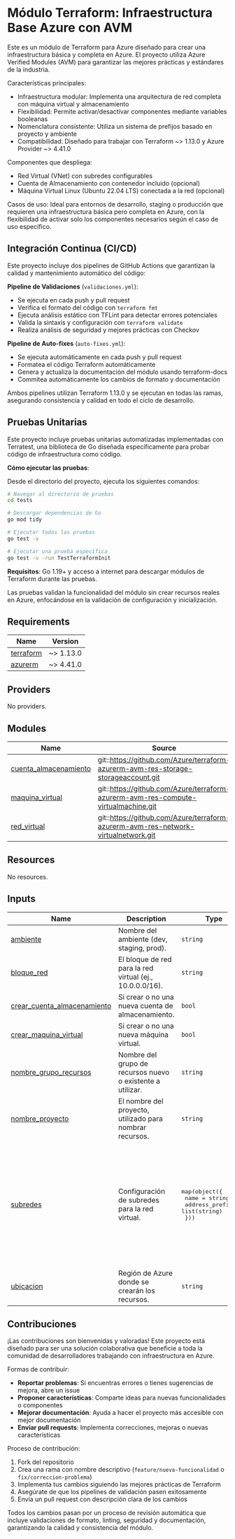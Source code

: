 # Módulo Terraform: Infraestructura Base Azure con AVM

Este es un módulo de Terraform para Azure diseñado para crear una infraestructura básica y completa en Azure. El proyecto utiliza Azure Verified Modules (AVM) para garantizar las mejores prácticas y estándares de la industria.

Características principales:
- Infraestructura modular: Implementa una arquitectura de red completa con máquina virtual y almacenamiento
- Flexibilidad: Permite activar/desactivar componentes mediante variables booleanas
- Nomenclatura consistente: Utiliza un sistema de prefijos basado en proyecto y ambiente
- Compatibilidad: Diseñado para trabajar con Terraform ~> 1.13.0 y Azure Provider ~> 4.41.0

Componentes que despliega:
- Red Virtual (VNet) con subredes configurables
- Cuenta de Almacenamiento con contenedor incluido (opcional)
- Máquina Virtual Linux (Ubuntu 22.04 LTS) conectada a la red (opcional)

Casos de uso: Ideal para entornos de desarrollo, staging o producción que requieren una infraestructura básica pero completa en Azure, con la flexibilidad de activar solo los componentes necesarios según el caso de uso específico.

## Integración Continua (CI/CD)

Este proyecto incluye dos pipelines de GitHub Actions que garantizan la calidad y mantenimiento automático del código:

**Pipeline de Validaciones** (`validaciones.yml`):
- Se ejecuta en cada push y pull request
- Verifica el formato del código con `terraform fmt`
- Ejecuta análisis estático con TFLint para detectar errores potenciales
- Valida la sintaxis y configuración con `terraform validate`
- Realiza análisis de seguridad y mejores prácticas con Checkov

**Pipeline de Auto-fixes** (`auto-fixes.yml`):
- Se ejecuta automáticamente en cada push y pull request
- Formatea el código Terraform automáticamente
- Genera y actualiza la documentación del módulo usando terraform-docs
- Commitea automáticamente los cambios de formato y documentación

Ambos pipelines utilizan Terraform 1.13.0 y se ejecutan en todas las ramas, asegurando consistencia y calidad en todo el ciclo de desarrollo.

## Pruebas Unitarias

Este proyecto incluye pruebas unitarias automatizadas implementadas con Terratest, una biblioteca de Go diseñada específicamente para probar código de infraestructura como código.

**Cómo ejecutar las pruebas**:

Desde el directorio del proyecto, ejecuta los siguientes comandos:

```bash
# Navegar al directorio de pruebas
cd tests

# Descargar dependencias de Go
go mod tidy

# Ejecutar todas las pruebas
go test -v

# Ejecutar una prueba específica
go test -v -run TestTerraformInit
```

**Requisitos**: Go 1.19+ y acceso a internet para descargar módulos de Terraform durante las pruebas.

Las pruebas validan la funcionalidad del módulo sin crear recursos reales en Azure, enfocándose en la validación de configuración y inicialización.

<!-- BEGIN_TF_DOCS -->
## Requirements

| Name | Version |
|------|---------|
| <a name="requirement_terraform"></a> [terraform](#requirement\_terraform) | ~> 1.13.0 |
| <a name="requirement_azurerm"></a> [azurerm](#requirement\_azurerm) | ~> 4.41.0 |

## Providers

No providers.

## Modules

| Name | Source | Version |
|------|--------|---------|
| <a name="module_cuenta_almacenamiento"></a> [cuenta\_almacenamiento](#module\_cuenta\_almacenamiento) | git::https://github.com/Azure/terraform-azurerm-avm-res-storage-storageaccount.git | 9d977b5d1a5412a2b79113cfdbcac457c8b5858c |
| <a name="module_maquina_virtual"></a> [maquina\_virtual](#module\_maquina\_virtual) | git::https://github.com/Azure/terraform-azurerm-avm-res-compute-virtualmachine.git | c47eeb60116a6bd7a4073f96d6239f355e661f8e |
| <a name="module_red_virtual"></a> [red\_virtual](#module\_red\_virtual) | git::https://github.com/Azure/terraform-azurerm-avm-res-network-virtualnetwork.git | 92d91187f566fc47313e1d54cda366a5acd3be55 |

## Resources

No resources.

## Inputs

| Name | Description | Type | Default | Required |
|------|-------------|------|---------|:--------:|
| <a name="input_ambiente"></a> [ambiente](#input\_ambiente) | Nombre del ambiente (dev, staging, prod). | `string` | `"dev"` | no |
| <a name="input_bloque_red"></a> [bloque\_red](#input\_bloque\_red) | El bloque de red para la red virtual (ej., 10.0.0.0/16). | `string` | `"10.0.0.0/16"` | no |
| <a name="input_crear_cuenta_almacenamiento"></a> [crear\_cuenta\_almacenamiento](#input\_crear\_cuenta\_almacenamiento) | Si crear o no una nueva cuenta de almacenamiento. | `bool` | `true` | no |
| <a name="input_crear_maquina_virtual"></a> [crear\_maquina\_virtual](#input\_crear\_maquina\_virtual) | Si crear o no una nueva máquina virtual. | `bool` | `true` | no |
| <a name="input_nombre_grupo_recursos"></a> [nombre\_grupo\_recursos](#input\_nombre\_grupo\_recursos) | Nombre del grupo de recursos nuevo o existente a utilizar. | `string` | `""` | no |
| <a name="input_nombre_proyecto"></a> [nombre\_proyecto](#input\_nombre\_proyecto) | El nombre del proyecto, utilizado para nombrar recursos. | `string` | n/a | yes |
| <a name="input_subredes"></a> [subredes](#input\_subredes) | Configuración de subredes para la red virtual. | <pre>map(object({<br/>    name             = string<br/>    address_prefixes = list(string)<br/>  }))</pre> | <pre>{<br/>  "subred1": {<br/>    "address_prefixes": [<br/>      "10.0.0.0/24"<br/>    ],<br/>    "name": "subred1"<br/>  },<br/>  "subred2": {<br/>    "address_prefixes": [<br/>      "10.0.1.0/24"<br/>    ],<br/>    "name": "subred2"<br/>  }<br/>}</pre> | no |
| <a name="input_ubicacion"></a> [ubicacion](#input\_ubicacion) | Región de Azure donde se crearán los recursos. | `string` | n/a | yes |

<!-- END_TF_DOCS -->

## Contribuciones

¡Las contribuciones son bienvenidas y valoradas! Este proyecto está diseñado para ser una solución colaborativa que beneficie a toda la comunidad de desarrolladores trabajando con infraestructura en Azure.

Formas de contribuir:
- **Reportar problemas**: Si encuentras errores o tienes sugerencias de mejora, abre un issue
- **Proponer características**: Comparte ideas para nuevas funcionalidades o componentes
- **Mejorar documentación**: Ayuda a hacer el proyecto más accesible con mejor documentación
- **Enviar pull requests**: Implementa correcciones, mejoras o nuevas características

Proceso de contribución:
1. Fork del repositorio
2. Crea una rama con nombre descriptivo (`feature/nueva-funcionalidad` o `fix/correccion-problema`)
3. Implementa tus cambios siguiendo las mejores prácticas de Terraform
4. Asegúrate de que los pipelines de validación pasen exitosamente
5. Envía un pull request con descripción clara de los cambios

Todos los cambios pasan por un proceso de revisión automática que incluye validaciones de formato, linting, seguridad y documentación, garantizando la calidad y consistencia del módulo.
